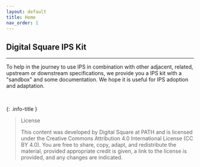 ```yaml
---
layout: default
title: Home
nav_order: 1
---
```


## Digital Square IPS Kit
---
To help in the journey to use IPS in combination with other adjacent, related, upstream or downstream specifications, we provide you a IPS kit with a "sandbox" and some documentation. We hope it is useful for IPS adoption and adaptation.  

<br>

{: .info-title }
> License
> 
> This content was developed by Digital Square at PATH and is licensed under the Creative Commons Attribution 4.0 International License (CC BY 4.0). You are free to share, copy, adapt, and redistribute the material, provided appropriate credit is given, a link to the license is provided, and any changes are indicated.


